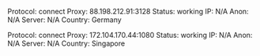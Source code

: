 Protocol: connect
Proxy: 88.198.212.91:3128
Status: working
IP: N/A
Anon: N/A
Server: N/A
Country: Germany

Protocol: connect
Proxy: 172.104.170.44:1080
Status: working
IP: N/A
Anon: N/A
Server: N/A
Country: Singapore

